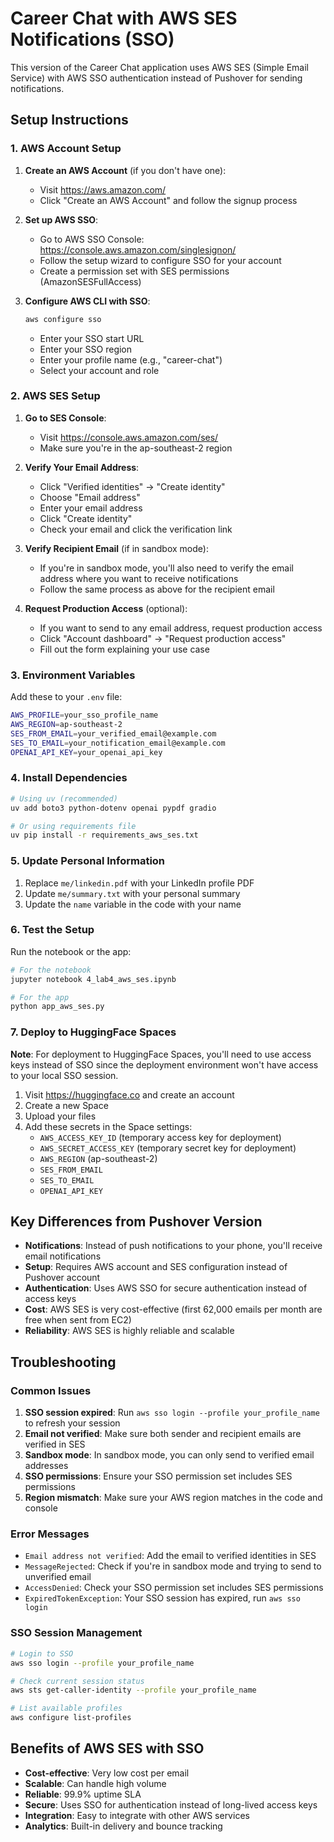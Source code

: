 # Career Chat with AWS SES Notifications (SSO)

This version of the Career Chat application uses AWS SES (Simple Email Service) with AWS SSO authentication instead of Pushover for sending notifications.

## Setup Instructions

### 1. AWS Account Setup

1. **Create an AWS Account** (if you don't have one):
   - Visit https://aws.amazon.com/
   - Click "Create an AWS Account" and follow the signup process

2. **Set up AWS SSO**:
   - Go to AWS SSO Console: https://console.aws.amazon.com/singlesignon/
   - Follow the setup wizard to configure SSO for your account
   - Create a permission set with SES permissions (AmazonSESFullAccess)

3. **Configure AWS CLI with SSO**:
   ```bash
   aws configure sso
   ```
   - Enter your SSO start URL
   - Enter your SSO region
   - Enter your profile name (e.g., "career-chat")
   - Select your account and role

### 2. AWS SES Setup

1. **Go to SES Console**:
   - Visit https://console.aws.amazon.com/ses/
   - Make sure you're in the ap-southeast-2 region

2. **Verify Your Email Address**:
   - Click "Verified identities" → "Create identity"
   - Choose "Email address"
   - Enter your email address
   - Click "Create identity"
   - Check your email and click the verification link

3. **Verify Recipient Email** (if in sandbox mode):
   - If you're in sandbox mode, you'll also need to verify the email address where you want to receive notifications
   - Follow the same process as above for the recipient email

4. **Request Production Access** (optional):
   - If you want to send to any email address, request production access
   - Click "Account dashboard" → "Request production access"
   - Fill out the form explaining your use case

### 3. Environment Variables

Add these to your `.env` file:

```bash
AWS_PROFILE=your_sso_profile_name
AWS_REGION=ap-southeast-2
SES_FROM_EMAIL=your_verified_email@example.com
SES_TO_EMAIL=your_notification_email@example.com
OPENAI_API_KEY=your_openai_api_key
```

### 4. Install Dependencies

```bash
# Using uv (recommended)
uv add boto3 python-dotenv openai pypdf gradio

# Or using requirements file
uv pip install -r requirements_aws_ses.txt
```

### 5. Update Personal Information

1. Replace `me/linkedin.pdf` with your LinkedIn profile PDF
2. Update `me/summary.txt` with your personal summary
3. Update the `name` variable in the code with your name

### 6. Test the Setup

Run the notebook or the app:

```bash
# For the notebook
jupyter notebook 4_lab4_aws_ses.ipynb

# For the app
python app_aws_ses.py
```

### 7. Deploy to HuggingFace Spaces

**Note**: For deployment to HuggingFace Spaces, you'll need to use access keys instead of SSO since the deployment environment won't have access to your local SSO session.

1. Visit https://huggingface.co and create an account
2. Create a new Space
3. Upload your files
4. Add these secrets in the Space settings:
   - `AWS_ACCESS_KEY_ID` (temporary access key for deployment)
   - `AWS_SECRET_ACCESS_KEY` (temporary secret key for deployment)
   - `AWS_REGION` (ap-southeast-2)
   - `SES_FROM_EMAIL`
   - `SES_TO_EMAIL`
   - `OPENAI_API_KEY`

## Key Differences from Pushover Version

- **Notifications**: Instead of push notifications to your phone, you'll receive email notifications
- **Setup**: Requires AWS account and SES configuration instead of Pushover account
- **Authentication**: Uses AWS SSO for secure authentication instead of access keys
- **Cost**: AWS SES is very cost-effective (first 62,000 emails per month are free when sent from EC2)
- **Reliability**: AWS SES is highly reliable and scalable

## Troubleshooting

### Common Issues

1. **SSO session expired**: Run `aws sso login --profile your_profile_name` to refresh your session
2. **Email not verified**: Make sure both sender and recipient emails are verified in SES
3. **Sandbox mode**: In sandbox mode, you can only send to verified email addresses
4. **SSO permissions**: Ensure your SSO permission set includes SES permissions
5. **Region mismatch**: Make sure your AWS region matches in the code and console

### Error Messages

- `Email address not verified`: Add the email to verified identities in SES
- `MessageRejected`: Check if you're in sandbox mode and trying to send to unverified email
- `AccessDenied`: Check your SSO permission set includes SES permissions
- `ExpiredTokenException`: Your SSO session has expired, run `aws sso login`

### SSO Session Management

```bash
# Login to SSO
aws sso login --profile your_profile_name

# Check current session status
aws sts get-caller-identity --profile your_profile_name

# List available profiles
aws configure list-profiles
```

## Benefits of AWS SES with SSO

- **Cost-effective**: Very low cost per email
- **Scalable**: Can handle high volume
- **Reliable**: 99.9% uptime SLA
- **Secure**: Uses SSO for authentication instead of long-lived access keys
- **Integration**: Easy to integrate with other AWS services
- **Analytics**: Built-in delivery and bounce tracking 
